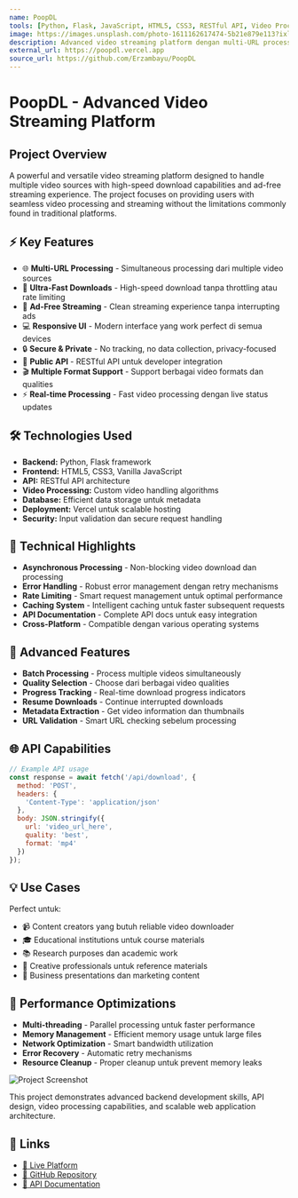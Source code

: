 ```yaml
---
name: PoopDL
tools: [Python, Flask, JavaScript, HTML5, CSS3, RESTful API, Video Processing]
image: https://images.unsplash.com/photo-1611162617474-5b21e879e113?ixlib=rb-1.2.1&auto=format&fit=crop&w=800&q=70
description: Advanced video streaming platform dengan multi-URL processing, ultra-fast download tanpa throttling, ad-free streaming experience, dan public API untuk integrasi.
external_url: https://poopdl.vercel.app
source_url: https://github.com/Erzambayu/PoopDL
---
```


# PoopDL - Advanced Video Streaming Platform

## Project Overview

A powerful and versatile video streaming platform designed to handle multiple video sources with high-speed download capabilities and ad-free streaming experience. The project focuses on providing users with seamless video processing and streaming without the limitations commonly found in traditional platforms.

## ⚡ Key Features

- 🌐 **Multi-URL Processing** - Simultaneous processing dari multiple video sources
- 🚀 **Ultra-Fast Downloads** - High-speed download tanpa throttling atau rate limiting
- 🎥 **Ad-Free Streaming** - Clean streaming experience tanpa interrupting ads
- 💻 **Responsive UI** - Modern interface yang work perfect di semua devices
- 🔒 **Secure & Private** - No tracking, no data collection, privacy-focused
- 📡 **Public API** - RESTful API untuk developer integration
- 🎬 **Multiple Format Support** - Support berbagai video formats dan qualities
- ⚡ **Real-time Processing** - Fast video processing dengan live status updates

## 🛠️ Technologies Used

- **Backend:** Python, Flask framework
- **Frontend:** HTML5, CSS3, Vanilla JavaScript
- **API:** RESTful API architecture
- **Video Processing:** Custom video handling algorithms
- **Database:** Efficient data storage untuk metadata
- **Deployment:** Vercel untuk scalable hosting
- **Security:** Input validation dan secure request handling

## 🎯 Technical Highlights

- **Asynchronous Processing** - Non-blocking video download dan processing
- **Error Handling** - Robust error management dengan retry mechanisms
- **Rate Limiting** - Smart request management untuk optimal performance
- **Caching System** - Intelligent caching untuk faster subsequent requests
- **API Documentation** - Complete API docs untuk easy integration
- **Cross-Platform** - Compatible dengan various operating systems

## 🚀 Advanced Features

- **Batch Processing** - Process multiple videos simultaneously
- **Quality Selection** - Choose dari berbagai video qualities
- **Progress Tracking** - Real-time download progress indicators
- **Resume Downloads** - Continue interrupted downloads
- **Metadata Extraction** - Get video information dan thumbnails
- **URL Validation** - Smart URL checking sebelum processing

## 🌐 API Capabilities

```javascript
// Example API usage
const response = await fetch('/api/download', {
  method: 'POST',
  headers: {
    'Content-Type': 'application/json'
  },
  body: JSON.stringify({
    url: 'video_url_here',
    quality: 'best',
    format: 'mp4'
  })
});
```

## 💡 Use Cases

Perfect untuk:
- 📹 Content creators yang butuh reliable video downloader
- 🎓 Educational institutions untuk course materials
- 📚 Research purposes dan academic work
- 🎨 Creative professionals untuk reference materials
- 💼 Business presentations dan marketing content

## 🔧 Performance Optimizations

- **Multi-threading** - Parallel processing untuk faster performance
- **Memory Management** - Efficient memory usage untuk large files
- **Network Optimization** - Smart bandwidth utilization
- **Error Recovery** - Automatic retry mechanisms
- **Resource Cleanup** - Proper cleanup untuk prevent memory leaks

![Project Screenshot](https://images.unsplash.com/photo-1611162617474-5b21e879e113?ixlib=rb-1.2.1&auto=format&fit=crop&w=600&q=70)

This project demonstrates advanced backend development skills, API design, video processing capabilities, and scalable web application architecture.

## 🔗 Links

- [🚀 Live Platform](https://poopdl.vercel.app)
- [📁 GitHub Repository](https://github.com/Erzambayu/PoopDL)
- [📖 API Documentation](https://github.com/Erzambayu/PoopDL#api-documentation) 